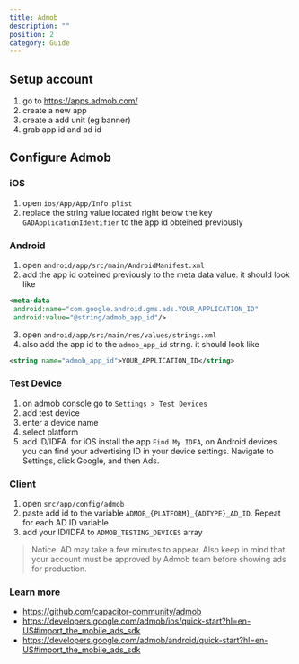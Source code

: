 ```yaml
---
title: Admob
description: ""
position: 2
category: Guide
---
```


## Setup account

1. go to https://apps.admob.com/
2. create a new app
3. create a add unit (eg banner)
4. grab app id and ad id

## Configure Admob

### iOS

1. open `ios/App/App/Info.plist`
2. replace the string value located right below the key `GADApplicationIdentifier` to the app id obteined previously

### Android

1. open `android/app/src/main/AndroidManifest.xml`
2. add the app id obteined previously to the meta data value. it should look like

```xml
<meta-data
 android:name="com.google.android.gms.ads.YOUR_APPLICATION_ID"
 android:value="@string/admob_app_id"/>
```

3. open `android/app/src/main/res/values/strings.xml`
4. also add the app id to the `admob_app_id` string. it should look like

```xml
<string name="admob_app_id">YOUR_APPLICATION_ID</string>
```

### Test Device

1. on admob console go to `Settings > Test Devices`
2. add test device
3. enter a device name
4. select platform
5. add ID/IDFA. for iOS install the app `Find My IDFA`, on Android devices you can find your advertising ID in your device settings. Navigate to Settings, click Google, and then Ads.

### Client

1. open `src/app/config/admob`
2. paste add id to the variable `ADMOB_{PLATFORM}_{ADTYPE}_AD_ID`. Repeat for each AD ID variable.
3. add your ID/IDFA to `ADMOB_TESTING_DEVICES` array

> Notice: AD may take a few minutes to appear. Also keep in mind that your account must be approved by Admob team before showing ads for production.

### Learn more

- https://github.com/capacitor-community/admob
- https://developers.google.com/admob/ios/quick-start?hl=en-US#import_the_mobile_ads_sdk
- https://developers.google.com/admob/android/quick-start?hl=en-US#import_the_mobile_ads_sdk
